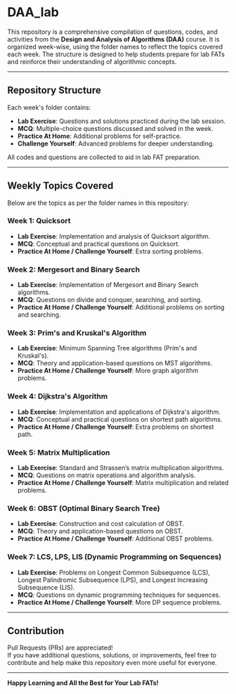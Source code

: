 # DAA_lab

This repository is a comprehensive compilation of questions, codes, and activities from the **Design and Analysis of Algorithms (DAA)** course. It is organized week-wise, using the folder names to reflect the topics covered each week. The structure is designed to help students prepare for lab FATs and reinforce their understanding of algorithmic concepts.

---

## Repository Structure

Each week's folder contains:

- **Lab Exercise**: Questions and solutions practiced during the lab session.
- **MCQ**: Multiple-choice questions discussed and solved in the week.
- **Practice At Home**: Additional problems for self-practice.
- **Challenge Yourself**: Advanced problems for deeper understanding.

All codes and questions are collected to aid in lab FAT preparation.

---

## Weekly Topics Covered

Below are the topics as per the folder names in this repository:

### **Week 1: Quicksort**

- **Lab Exercise**: Implementation and analysis of Quicksort algorithm.
- **MCQ**: Conceptual and practical questions on Quicksort.
- **Practice At Home / Challenge Yourself**: Extra sorting problems.

### **Week 2: Mergesort and Binary Search**

- **Lab Exercise**: Implementation of Mergesort and Binary Search algorithms.
- **MCQ**: Questions on divide and conquer, searching, and sorting.
- **Practice At Home / Challenge Yourself**: Additional problems on sorting and searching.

### **Week 3: Prim's and Kruskal's Algorithm**

- **Lab Exercise**: Minimum Spanning Tree algorithms (Prim's and Kruskal's).
- **MCQ**: Theory and application-based questions on MST algorithms.
- **Practice At Home / Challenge Yourself**: More graph algorithm problems.

### **Week 4: Dijkstra's Algorithm**

- **Lab Exercise**: Implementation and applications of Dijkstra's algorithm.
- **MCQ**: Conceptual and practical questions on shortest path algorithms.
- **Practice At Home / Challenge Yourself**: Extra problems on shortest path.

### **Week 5: Matrix Multiplication**

- **Lab Exercise**: Standard and Strassen’s matrix multiplication algorithms.
- **MCQ**: Questions on matrix operations and algorithm analysis.
- **Practice At Home / Challenge Yourself**: Matrix multiplication and related problems.

### **Week 6: OBST (Optimal Binary Search Tree)**

- **Lab Exercise**: Construction and cost calculation of OBST.
- **MCQ**: Theory and application-based questions on OBST.
- **Practice At Home / Challenge Yourself**: Additional OBST problems.

### **Week 7: LCS, LPS, LIS (Dynamic Programming on Sequences)**

- **Lab Exercise**: Problems on Longest Common Subsequence (LCS), Longest Palindromic Subsequence (LPS), and Longest Increasing Subsequence (LIS).
- **MCQ**: Questions on dynamic programming techniques for sequences.
- **Practice At Home / Challenge Yourself**: More DP sequence problems.

---

## Contribution

Pull Requests (PRs) are appreciated!  
If you have additional questions, solutions, or improvements, feel free to contribute and help make this repository even more useful for everyone.

---

**Happy Learning and All the Best for Your Lab FATs!**
